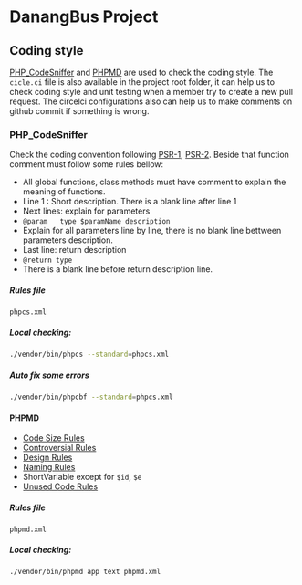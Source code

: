 # DanangBus Project

## Coding style

[PHP_CodeSniffer](https://github.com/squizlabs/PHP_CodeSniffer) and [PHPMD](http://phpmd.org/) are used to check the coding style. The `cicle.ci` file is also available in the project root folder, it can help us to check coding style and unit testing when a member try to create a new pull request. The circelci configurations also can help us to make comments on github commit if something is wrong.  

### PHP_CodeSniffer
Check the coding convention following [PSR-1](http://www.php-fig.org/psr/psr-1/), [PSR-2](http://www.php-fig.org/psr/psr-2/). Beside that function comment must follow some rules bellow:
- All global functions, class methods must have comment to explain the meaning of functions.
- Line 1 : Short description. There is a blank line after line 1
- Next lines: explain for parameters
 - `@param   type $paramName description`
 - Explain for all parameters line by line, there is no blank line bettween parameters description.
- Last line: return description
 - `@return type`
 - There is a blank line before return description line.

##### Rules file
`phpcs.xml`

##### Local checking:
```bash
./vendor/bin/phpcs --standard=phpcs.xml
```

##### Auto fix some errors
```bash
./vendor/bin/phpcbf --standard=phpcs.xml
```

#### PHPMD
- [Code Size Rules](http://phpmd.org/rules/codesize.html)
- [Controversial Rules](http://phpmd.org/rules/controversial.html)
- [Design Rules](http://phpmd.org/rules/design.html)
- [Naming Rules](http://phpmd.org/rules/naming.html)
 - ShortVariable except for `$id`, `$e`
- [Unused Code Rules](http://phpmd.org/rules/unusedcode.html)

##### Rules file
`phpmd.xml`

##### Local checking:
```bash
./vendor/bin/phpmd app text phpmd.xml
```